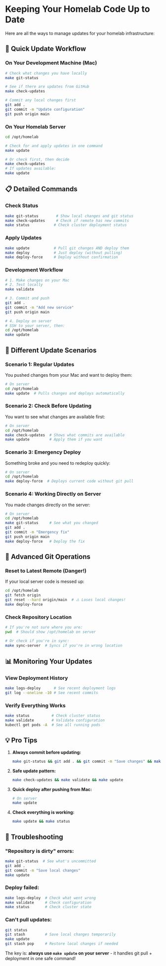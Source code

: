 # Keeping Your Homelab Code Up to Date

Here are all the ways to manage updates for your homelab infrastructure:

## 🔄 Quick Update Workflow

### On Your Development Machine (Mac)
```bash
# Check what changes you have locally
make git-status

# See if there are updates from GitHub
make check-updates

# Commit any local changes first
git add .
git commit -m "Update configuration"
git push origin main
```

### On Your Homelab Server
```bash
cd /opt/homelab

# Check for and apply updates in one command
make update

# Or check first, then decide
make check-updates
# If updates available:
make update
```

## 📋 Detailed Commands

### Check Status
```bash
make git-status        # Show local changes and git status
make check-updates     # Check if remote has new commits
make status           # Check cluster deployment status
```

### Apply Updates
```bash
make update           # Pull git changes AND deploy them
make deploy           # Just deploy (without pulling)
make deploy-force     # Deploy without confirmation
```

### Development Workflow
```bash
# 1. Make changes on your Mac
# 2. Test locally
make validate

# 3. Commit and push
git add .
git commit -m "Add new service"
git push origin main

# 4. Deploy on server
# SSH to your server, then:
cd /opt/homelab
make update
```

## 🚀 Different Update Scenarios

### Scenario 1: Regular Updates
You pushed changes from your Mac and want to deploy them:

```bash
# On server
cd /opt/homelab
make update  # Pulls changes and deploys automatically
```

### Scenario 2: Check Before Updating
You want to see what changes are available first:

```bash
# On server
cd /opt/homelab
make check-updates  # Shows what commits are available
make update         # Apply them if you want
```

### Scenario 3: Emergency Deploy
Something broke and you need to redeploy quickly:

```bash
# On server
cd /opt/homelab
make deploy-force  # Deploys current code without git pull
```

### Scenario 4: Working Directly on Server
You made changes directly on the server:

```bash
# On server
cd /opt/homelab
make git-status     # See what you changed
git add .
git commit -m "Emergency fix"
git push origin main
make deploy-force   # Deploy the fix
```

## 🔧 Advanced Git Operations

### Reset to Latest Remote (Danger!)
If your local server code is messed up:

```bash
cd /opt/homelab
git fetch origin
git reset --hard origin/main  # ⚠️ Loses local changes!
make deploy-force
```

### Check Repository Location
```bash
# If you're not sure where you are:
pwd  # Should show /opt/homelab on server

# Or check if you're in sync:
make sync-server  # Syncs if you're in wrong location
```

## 📊 Monitoring Your Updates

### View Deployment History
```bash
make logs-deploy      # See recent deployment logs
git log --oneline -10 # See recent commits
```

### Verify Everything Works
```bash
make status          # Check cluster status
make validate        # Validate configuration
kubectl get pods -A  # See all running pods
```

## 💡 Pro Tips

1. **Always commit before updating:**
   ```bash
   make git-status && git add . && git commit -m "Save changes" && make update
   ```

2. **Safe update pattern:**
   ```bash
   make check-updates && make validate && make update
   ```

3. **Quick deploy after pushing from Mac:**
   ```bash
   # On server
   make update
   ```

4. **Check everything is working:**
   ```bash
   make update && make status
   ```

## 🚨 Troubleshooting

### "Repository is dirty" errors:
```bash
make git-status  # See what's uncommitted
git add .
git commit -m "Save local changes"
make update
```

### Deploy failed:
```bash
make logs-deploy  # Check what went wrong
make validate     # Check configuration
make status       # Check cluster state
```

### Can't pull updates:
```bash
git status
git stash         # Save local changes temporarily
make update
git stash pop     # Restore local changes if needed
```

The key is: **always use `make update` on your server** - it handles git pull + deployment in one safe command!